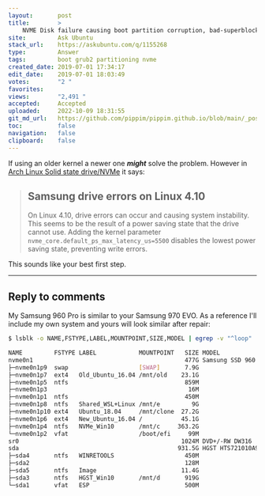 ```yaml
---
layout:       post
title:        >
    NVME Disk failure causing boot partition corruption, bad-superblock error
site:         Ask Ubuntu
stack_url:    https://askubuntu.com/q/1155268
type:         Answer
tags:         boot grub2 partitioning nvme
created_date: 2019-07-01 17:34:17
edit_date:    2019-07-01 18:03:49
votes:        "2 "
favorites:    
views:        "2,491 "
accepted:     Accepted
uploaded:     2022-10-09 18:31:55
git_md_url:   https://github.com/pippim/pippim.github.io/blob/main/_posts/2019/2019-07-01-NVME-Disk-failure-causing-boot-partition-corruption_-bad-superblock-error.md
toc:          false
navigation:   false
clipboard:    false
---
```


If using an older kernel a newer one ***might*** solve the problem. However in [Arch Linux Solid state drive/NVMe](https://wiki.archlinux.org/index.php/Solid_state_drive/NVMe) it says:

> ## Samsung drive errors on Linux 4.10  
>   
> On Linux 4.10, drive errors can occur and causing system instability.  
> This seems to be the result of a power saving state that the drive  
> cannot use. Adding the kernel parameter  
> `nvme_core.default_ps_max_latency_us=5500` disables the lowest power  
> saving state, preventing write errors.  

This sounds like your best first step.


----------

## Reply to comments



My Samsung 960 Pro is similar to your Samsung 970 EVO. As a reference I'll include my own system and yours will look similar after repair:

``` bash
$ lsblk -o NAME,FSTYPE,LABEL,MOUNTPOINT,SIZE,MODEL | egrep -v "^loop"

NAME         FSTYPE LABEL            MOUNTPOINT   SIZE MODEL
nvme0n1                                           477G Samsung SSD 960 PRO 512GB               
├─nvme0n1p9  swap                    [SWAP]       7.9G 
├─nvme0n1p7  ext4   Old_Ubuntu_16.04 /mnt/old    23.1G 
├─nvme0n1p5  ntfs                                 859M 
├─nvme0n1p3                                        16M 
├─nvme0n1p1  ntfs                                 450M 
├─nvme0n1p8  ntfs   Shared_WSL+Linux /mnt/e         9G 
├─nvme0n1p10 ext4   Ubuntu_18.04     /mnt/clone  27.2G 
├─nvme0n1p6  ext4   New_Ubuntu_16.04 /           45.1G 
├─nvme0n1p4  ntfs   NVMe_Win10       /mnt/c     363.2G 
└─nvme0n1p2  vfat                    /boot/efi     99M 
sr0                                              1024M DVD+/-RW DW316  
sda                                             931.5G HGST HTS721010A9
├─sda4       ntfs   WINRETOOLS                    450M 
├─sda2                                            128M 
├─sda5       ntfs   Image                        11.4G 
├─sda3       ntfs   HGST_Win10       /mnt/d       919G 
└─sda1       vfat   ESP                           500M 
```

